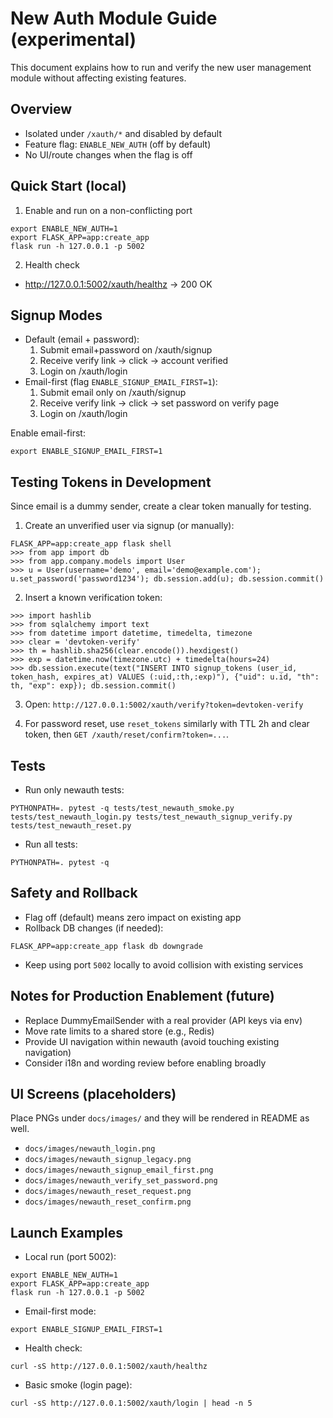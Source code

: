 # New Auth Module Guide (experimental)

This document explains how to run and verify the new user management module without affecting existing features.

## Overview
- Isolated under `/xauth/*` and disabled by default
- Feature flag: `ENABLE_NEW_AUTH` (off by default)
- No UI/route changes when the flag is off

## Quick Start (local)
1) Enable and run on a non-conflicting port
```
export ENABLE_NEW_AUTH=1
export FLASK_APP=app:create_app
flask run -h 127.0.0.1 -p 5002
```
2) Health check
- http://127.0.0.1:5002/xauth/healthz → 200 OK

## Signup Modes
- Default (email + password):
  1. Submit email+password on /xauth/signup
  2. Receive verify link → click → account verified
  3. Login on /xauth/login
- Email-first (flag `ENABLE_SIGNUP_EMAIL_FIRST=1`):
  1. Submit email only on /xauth/signup
  2. Receive verify link → click → set password on verify page
  3. Login on /xauth/login

Enable email-first:
```
export ENABLE_SIGNUP_EMAIL_FIRST=1
```

## Testing Tokens in Development
Since email is a dummy sender, create a clear token manually for testing.

1) Create an unverified user via signup (or manually):
```
FLASK_APP=app:create_app flask shell
>>> from app import db
>>> from app.company.models import User
>>> u = User(username='demo', email='demo@example.com'); u.set_password('password1234'); db.session.add(u); db.session.commit()
```
2) Insert a known verification token:
```
>>> import hashlib
>>> from sqlalchemy import text
>>> from datetime import datetime, timedelta, timezone
>>> clear = 'devtoken-verify'
>>> th = hashlib.sha256(clear.encode()).hexdigest()
>>> exp = datetime.now(timezone.utc) + timedelta(hours=24)
>>> db.session.execute(text("INSERT INTO signup_tokens (user_id, token_hash, expires_at) VALUES (:uid,:th,:exp)"), {"uid": u.id, "th": th, "exp": exp}); db.session.commit()
```
3) Open: `http://127.0.0.1:5002/xauth/verify?token=devtoken-verify`

4) For password reset, use `reset_tokens` similarly with TTL 2h and clear token, then `GET /xauth/reset/confirm?token=...`.

## Tests
- Run only newauth tests:
```
PYTHONPATH=. pytest -q tests/test_newauth_smoke.py tests/test_newauth_login.py tests/test_newauth_signup_verify.py tests/test_newauth_reset.py
```
- Run all tests:
```
PYTHONPATH=. pytest -q
```

## Safety and Rollback
- Flag off (default) means zero impact on existing app
- Rollback DB changes (if needed):
```
FLASK_APP=app:create_app flask db downgrade
```
- Keep using port `5002` locally to avoid collision with existing services

## Notes for Production Enablement (future)
- Replace DummyEmailSender with a real provider (API keys via env)
- Move rate limits to a shared store (e.g., Redis)
- Provide UI navigation within newauth (avoid touching existing navigation)
- Consider i18n and wording review before enabling broadly


## UI Screens (placeholders)
Place PNGs under `docs/images/` and they will be rendered in README as well.

- `docs/images/newauth_login.png`
- `docs/images/newauth_signup_legacy.png`
- `docs/images/newauth_signup_email_first.png`
- `docs/images/newauth_verify_set_password.png`
- `docs/images/newauth_reset_request.png`
- `docs/images/newauth_reset_confirm.png`

## Launch Examples
- Local run (port 5002):
```
export ENABLE_NEW_AUTH=1
export FLASK_APP=app:create_app
flask run -h 127.0.0.1 -p 5002
```
- Email-first mode:
```
export ENABLE_SIGNUP_EMAIL_FIRST=1
```
- Health check:
```
curl -sS http://127.0.0.1:5002/xauth/healthz
```
- Basic smoke (login page):
```
curl -sS http://127.0.0.1:5002/xauth/login | head -n 5
```
